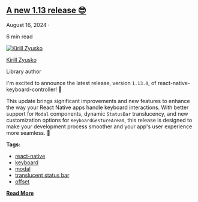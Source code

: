 ## [A new 1.13 release 😎](/react-native-keyboard-controller/blog/release-1-13.md)

August 16, 2024 ·

<!-- -->

6 min read

[![Kirill Zyusko](https://github.com/kirillzyusko.png)](https://github.com/kirillzyusko)

[Kirill Zyusko](https://github.com/kirillzyusko)

Library author

I'm excited to announce the latest release, version `1.13.0`, of react-native-keyboard-controller! 🎉

This update brings significant improvements and new features to enhance the way your React Native apps handle keyboard interactions. With better support for `Modal` components, dynamic `StatusBar` translucency, and new customization options for `KeyboardGestureArea`s, this release is designed to make your development process smoother and your app's user experience more seamless. 🚀

**Tags:**

* [react-native](/react-native-keyboard-controller/blog/tags/react-native.md)
* [keyboard](/react-native-keyboard-controller/blog/tags/keyboard.md)
* [modal](/react-native-keyboard-controller/blog/tags/modal.md)
* [translucent status bar](/react-native-keyboard-controller/blog/tags/translucent-status-bar.md)
* [offset](/react-native-keyboard-controller/blog/tags/offset.md)

[**Read More**](/react-native-keyboard-controller/blog/release-1-13.md)
